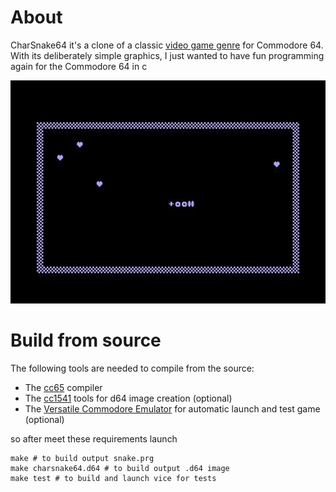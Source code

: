 # About

CharSnake64 it's a clone of a classic [video game genre](https://en.wikipedia.org/wiki/Snake_(video_game_genre)) for Commodore 64.  
With its deliberately simple graphics, I just wanted to have fun programming again for the Commodore 64 in c

![Screenshot](shot.jpg)

# Build from source

The following tools are needed to compile from the source:

* The [cc65](https://cc65.github.io/) compiler
* The [cc1541](https://bitbucket.org/PTV_Claus/cc1541/src/master/) tools for d64 image creation (optional)
* The [Versatile Commodore Emulator](https://vice-emu.sourceforge.io/) for automatic launch and test game (optional)

so after meet these requirements launch
```
make # to build	output snake.prg
make charsnake64.d64 # to build output .d64 image
make test # to build and launch vice for tests
```
